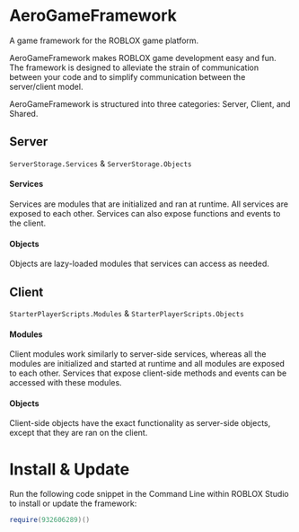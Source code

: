 # AeroGameFramework
A game framework for the ROBLOX game platform.

AeroGameFramework makes ROBLOX game development easy and fun. The framework is designed to alleviate the strain of communication between your code and to simplify communication between the server/client model.

AeroGameFramework is structured into three categories: Server, Client, and Shared.

## Server
`ServerStorage.Services` & `ServerStorage.Objects`

#### Services
Services are modules that are initialized and ran at runtime. All services are exposed to each other. Services can also expose functions and events to the client.

#### Objects
Objects are lazy-loaded modules that services can access as needed.

## Client
`StarterPlayerScripts.Modules` & `StarterPlayerScripts.Objects`

#### Modules
Client modules work similarly to server-side services, whereas all the modules are initialized and started at runtime and all modules are exposed to each other. Services that expose client-side methods and events can be accessed with these modules.

#### Objects
Client-side objects have the exact functionality as server-side objects, except that they are ran on the client.

# Install & Update
Run the following code snippet in the Command Line within ROBLOX Studio to install or update the framework:
```lua
require(932606289)()
```
